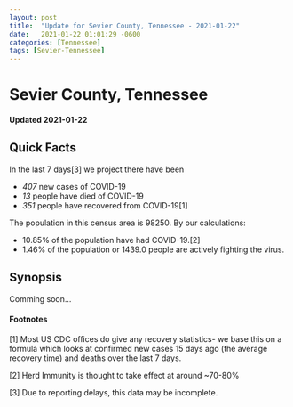 ```yaml
---
layout: post
title:  "Update for Sevier County, Tennessee - 2021-01-22"
date:   2021-01-22 01:01:29 -0600
categories: [Tennessee]
tags: [Sevier-Tennessee]
---
```


# Sevier County, Tennessee
#### Updated 2021-01-22

## Quick Facts

In the last 7 days[3] we project there have been
- *407* new cases of COVID-19
- *13* people have died of COVID-19
- *351* people have recovered from COVID-19[1]

The population in this census area is 98250. By our calculations:
- 10.85% of the population have had COVID-19.[2]
- 1.46% of the population or 1439.0 people are actively fighting the virus.

## Synopsis

Comming soon...


#### Footnotes

[1] Most US CDC offices do give any recovery statistics- we base this on a formula which looks at confirmed new cases
15 days ago (the average recovery time) and deaths over the last 7 days.

[2] Herd Immunity is thought to take effect at around ~70-80%

[3] Due to reporting delays, this data may be incomplete.
 
    